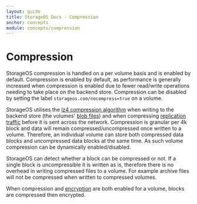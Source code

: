 ```yaml
---
layout: guide
title: StorageOS Docs - Compression
anchor: concepts
module: concepts/compression
---
```


# Compression

StorageOS compression is handled on a per volume basis and is enabled by
default. Compression is enabled by default, as performance is generally
increased when compression is enabled due to fewer read/write operations
needing to take place on the backend store. Compression can be disabled by
setting the label `storageos.com/nocompress=true` on a volume. 

StorageOS utilises the [lz4 compression algorithm](https://lz4.github.io/lz4/)
when writing to the backend store (the volumes' [blob
files](/docs/concepts/volumes#blob-files)) and when compressing [replication
traffic](/docs/concepts/replication) before it is sent across the network.
Compression is granular per 4k block and data will remain
compressed/uncompressed once written to a volume. Therefore, an individual
volume can store both compressed data blocks and uncompressed data blocks at
the same time. As such volume compression can be dynamically enabled/disabled.

StorageOS can detect whether a block can be compressed or not. If a single
block is uncompressible it is written as is, therefore there is no overhead in
writing compressed files to a volume. For example archive files will not be
compressed when written to compressed volumes.

When compression and [encryption](/docs/concepts/encryption) are both enabled
for a volume, blocks are compressed then encrypted.

